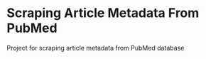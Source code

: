 # Scraping Article Metadata From PubMed
Project for scraping  article metadata  from PubMed database
